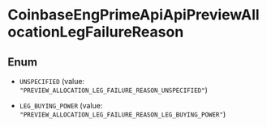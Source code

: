 
# CoinbaseEngPrimeApiApiPreviewAllocationLegFailureReason

## Enum


* `UNSPECIFIED` (value: `"PREVIEW_ALLOCATION_LEG_FAILURE_REASON_UNSPECIFIED"`)

* `LEG_BUYING_POWER` (value: `"PREVIEW_ALLOCATION_LEG_FAILURE_REASON_LEG_BUYING_POWER"`)



